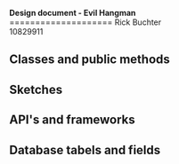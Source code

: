 **Design document - Evil Hangman**<br>  ====================
Rick Buchter <br>
10829911 <br> 

## Classes and public methods 

## Sketches 

## API's and frameworks

## Database tabels and fields



 